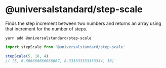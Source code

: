# @universalstandard/step-scale

Finds the step increment between two numbers and returns an array using that increment for the number of steps.

`yarn add @universalstandard/step-scale`

```js
import stepScale from '@universalstandard/step-scale'

stepScale(5, 10, 4)
// [5, 6.666666666666667, 8.333333333333334, 10]
```
